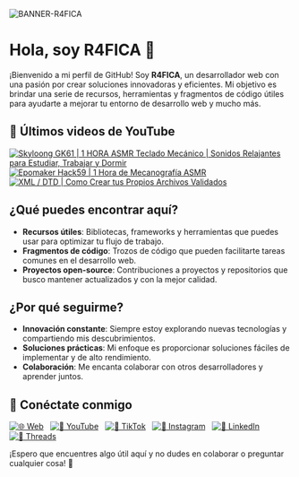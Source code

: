 ![BANNER-R4FICA](https://github.com/user-attachments/assets/3bd66ff5-6ac8-43d2-bf27-347f1b55c2cd)

# Hola, soy R4FICA 👋

¡Bienvenido a mi perfil de GitHub! Soy **R4FICA**, un desarrollador web con una pasión por crear soluciones innovadoras y eficientes. Mi objetivo es brindar una serie de recursos, herramientas y fragmentos de código útiles para ayudarte a mejorar tu entorno de desarrollo web y mucho más.

## 🎥 Últimos videos de YouTube
<!-- BEGIN YOUTUBE-CARDS -->
[![Skyloong GK61 | 1 HORA ASMR Teclado Mecánico | Sonidos Relajantes para Estudiar, Trabajar y Dormir](https://ytcards.demolab.com/?id=4SofYf-K6VQ&title=Skyloong+GK61+%7C+1+HORA+ASMR+Teclado+Mec%C3%A1nico+%7C+Sonidos+Relajantes+para+Estudiar%2C+Trabajar+y+Dormir&lang=en&timestamp=1749652609&background_color=%230d1117&title_color=%23ffffff&stats_color=%23dedede&max_title_lines=1&width=250&border_radius=5 "Skyloong GK61 | 1 HORA ASMR Teclado Mecánico | Sonidos Relajantes para Estudiar, Trabajar y Dormir")](https://www.youtube.com/watch?v=4SofYf-K6VQ)
[![Epomaker Hack59 | 1 Hora de Mecanografía ASMR](https://ytcards.demolab.com/?id=stZsgap2smY&title=Epomaker+Hack59+%7C+1+Hora+de+Mecanograf%C3%ADa+ASMR&lang=en&timestamp=1749136884&background_color=%230d1117&title_color=%23ffffff&stats_color=%23dedede&max_title_lines=1&width=250&border_radius=5 "Epomaker Hack59 | 1 Hora de Mecanografía ASMR")](https://www.youtube.com/watch?v=stZsgap2smY)
[![XML / DTD | Como Crear tus Propios Archivos Validados](https://ytcards.demolab.com/?id=5y0eGFwwX-Y&title=XML+%2F+DTD+%7C+Como+Crear+tus+Propios+Archivos+Validados&lang=en&timestamp=1748617738&background_color=%230d1117&title_color=%23ffffff&stats_color=%23dedede&max_title_lines=1&width=250&border_radius=5 "XML / DTD | Como Crear tus Propios Archivos Validados")](https://www.youtube.com/watch?v=5y0eGFwwX-Y)
<!-- END YOUTUBE-CARDS -->

## ¿Qué puedes encontrar aquí?

- **Recursos útiles**: Bibliotecas, frameworks y herramientas que puedes usar para optimizar tu flujo de trabajo.
- **Fragmentos de código**: Trozos de código que pueden facilitarte tareas comunes en el desarrollo web.
- **Proyectos open-source**: Contribuciones a proyectos y repositorios que busco mantener actualizados y con la mejor calidad.

## ¿Por qué seguirme?

- **Innovación constante**: Siempre estoy explorando nuevas tecnologías y compartiendo mis descubrimientos.
- **Soluciones prácticas**: Mi enfoque es proporcionar soluciones fáciles de implementar y de alto rendimiento.
- **Colaboración**: Me encanta colaborar con otros desarrolladores y aprender juntos.

## 🚀 Conéctate conmigo

[![🌐 Web](https://img.shields.io/badge/Website-%23000000.svg?style=for-the-badge&logo=google-chrome&logoColor=white)](https://r4fica.com) &nbsp;
[![🎥 YouTube](https://img.shields.io/badge/YouTube-%23FF0000.svg?style=for-the-badge&logo=youtube&logoColor=white)](https://www.youtube.com/@R4FICA) &nbsp;
[![🎵 TikTok](https://img.shields.io/badge/TikTok-%23000000.svg?style=for-the-badge&logo=tiktok&logoColor=white)](https://www.tiktok.com/@r4fica) &nbsp;
[![📸 Instagram](https://img.shields.io/badge/Instagram-%23E1306C.svg?style=for-the-badge&logo=instagram&logoColor=white)](https://www.instagram.com/r4fica/) &nbsp;
[![💼 LinkedIn](https://img.shields.io/badge/LinkedIn-%230A66C2.svg?style=for-the-badge&logo=linkedin&logoColor=white)](https://www.linkedin.com/in/r4fica) &nbsp;
[![🧵 Threads](https://img.shields.io/badge/Threads-%231DA1F2.svg?style=for-the-badge&logo=threads&logoColor=white)](https://www.threads.net/@r4fica) &nbsp;

¡Espero que encuentres algo útil aquí y no dudes en colaborar o preguntar cualquier cosa! 🚀
